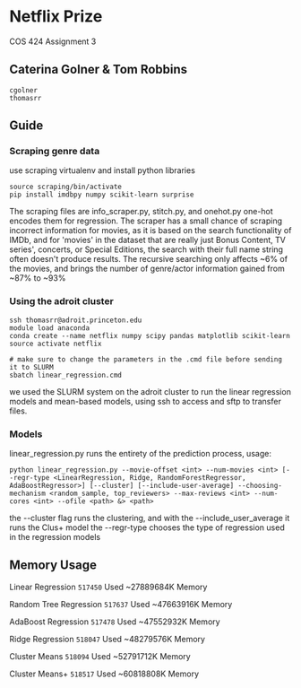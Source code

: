# Netflix Prize
COS 424 Assignment 3

## Caterina Golner & Tom Robbins
```
cgolner
thomasrr
```

## Guide

### Scraping genre data
use scraping virtualenv and install python libraries
```
source scraping/bin/activate
pip install imdbpy numpy scikit-learn surprise
```
The scraping files are info_scraper.py, stitch.py, and onehot.py one-hot encodes them for regression.  The scraper has a small chance of scraping incorrect information for movies, as it is based on the search functionality of IMDb, and for 'movies' in the dataset that are really just Bonus Content, TV series', concerts, or Special Editions, the search with their full name string often doesn't produce results.  The recursive searching only affects ~6% of the movies, and brings the number of genre/actor information gained from ~87% to ~93%

### Using the adroit cluster
```
ssh thomasrr@adroit.princeton.edu
module load anaconda
conda create --name netflix numpy scipy pandas matplotlib scikit-learn
source activate netflix

# make sure to change the parameters in the .cmd file before sending it to SLURM
sbatch linear_regression.cmd
```
we used the SLURM system on the adroit cluster to run the linear regression models and mean-based models, using ssh to access and sftp to transfer files.

### Models
linear_regression.py runs the entirety of the prediction process, usage:
```
python linear_regression.py --movie-offset <int> --num-movies <int> [--regr-type <LinearRegression, Ridge, RandomForestRegressor, AdaBoostRegressor>] [--cluster] [--include-user-average] --choosing-mechanism <random_sample, top_reviewers> --max-reviews <int> --num-cores <int> --ofile <path> &> <path>
```
the --cluster flag runs the clustering, and with the --include_user_average it runs the Clus+ model
the --regr-type chooses the type of regression used in the regression models


## Memory Usage
Linear Regression
```517450```
Used ~27889684K Memory

Random Tree Regression
```517637```
Used ~47663916K Memory

AdaBoost Regression
```517478```
Used ~47552932K Memory

Ridge Regression
```518047```
Used ~48279576K Memory

Cluster Means
```518094```
Used ~52791712K Memory

Cluster Means+
```518517```
Used ~60818808K Memory

